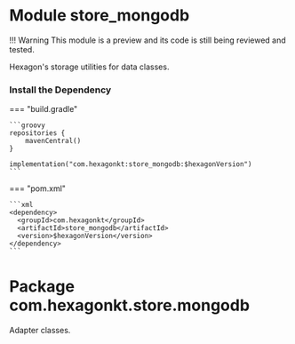 
# Module store_mongodb

!!! Warning
    This module is a preview and its code is still being reviewed and tested.

Hexagon's storage utilities for data classes.

### Install the Dependency

=== "build.gradle"

    ```groovy
    repositories {
        mavenCentral()
    }

    implementation("com.hexagonkt:store_mongodb:$hexagonVersion")
    ```

=== "pom.xml"

    ```xml
    <dependency>
      <groupId>com.hexagonkt</groupId>
      <artifactId>store_mongodb</artifactId>
      <version>$hexagonVersion</version>
    </dependency>
    ```

# Package com.hexagonkt.store.mongodb

Adapter classes.
